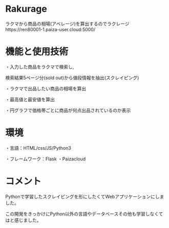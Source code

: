 <h1>Rakurage</h1>
ラクマから商品の相場(アベレージ)を算出するのでラクレージ
https://ren80001-1.paiza-user.cloud:5000/
<h1>機能と使用技術</h1>
・入力した商品をラクマで検索し,

検索結果5ページ分(sold out)から値段情報を抽出(スクレイピング)


 ・ラクマで出品したい商品の相場を算出
 
 
・最高値と最安値を算出


・円グラフで価格帯ごとに商品が何点出品されているのか表示
<h1>環境</h1>
・言語：HTML/css/JS/Python3


・フレームワーク：Flask
・Paizacloud
<h1>コメント</h1>
Pythonで学習したスクレイピングを形にしたくてWebアプリケーションにしました。


この開発をきっかけにPython以外の言語やデータベースその他も学習しなくてはと感じました。
